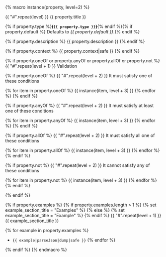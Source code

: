 {% macro instance(property, level=2) %}

{{ "#".repeat(level) }} {{ property.title }}

{% if property.type %}**(`{{ property.type }}`)**{% endif %}{% if property.default %} Defaults to _{{ property.default }}_.{% endif %}

{% if property.description %}
{{ property.description }}
{% endif %}

{% if property.context %}
{{ property.context|safe }}
{% endif %}

{% if property.oneOf or property.anyOf or property.allOf or property.not %}
{{ "#".repeat(level + 1) }} Validation

{% if property.oneOf %}
{{ "#".repeat(level + 2) }} It must satisfy one of these conditions

{% for item in property.oneOf %}
{{ instance(item, level + 3) }}
{% endfor %}
{% endif %}

{% if property.anyOf %}
{{ "#".repeat(level + 2) }} It must satisfy at least one of these conditions

{% for item in property.anyOf %}
{{ instance(item, level + 3) }}
{% endfor %}
{% endif %}

{% if property.allOf %}
{{ "#".repeat(level + 2) }} It must satisfy all one of these conditions

{% for item in property.allOf %}
{{ instance(item, level + 3) }}
{% endfor %}
{% endif %}

{% if property.not %}
{{ "#".repeat(level + 2) }} It cannot satisfy any of these conditions

{% for item in property.not %}
{{ instance(item, level + 3) }}
{% endfor %}
{% endif %}

{% endif %}

{% if property.examples %}
{% if property.examples.length > 1 %}
{% set example_section_title = "Examples" %}
{% else %}
{% set example_section_title = "Example" %}
{% endif %}
{{ "#".repeat(level + 1) }} {{ example_section_title }}

{% for example in property.examples %}

- `{{ example|parseJson|dump|safe }}`
  {% endfor %}

{% endif %}
{% endmacro %}
